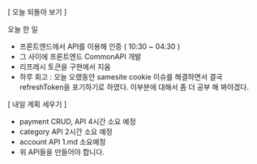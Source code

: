 [ 오늘 되돌아 보기 ]

오늘 한 일

- 프론트엔드에서 API를 이용해 인증 ( 10:30 ~ 04:30 )
- 그 사이에 프론트엔드 CommonAPI 개발
- 리프레시 토큰을 구현에서 지움
- 하루 회고 : 오늘 오랬동안 samesite cookie 이슈를 해결하면서 결국 refreshToken을 포기하기로 하였다. 이부분에 대해서 좀 더 공부 해 봐야겠다.

[ 내일 계획 세우기 ]

- payment CRUD, API 4시간 소요 예정
- category API 2시간 소요 예정
- account API 1.md 소요예정
- 위 API들을 만들어야 합니다.
